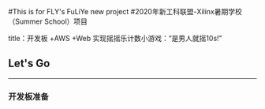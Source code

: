 #This is for FLY's FuLiYe new project
#2020年新工科联盟-Xilinx暑期学校（Summer School）项目

title：开发板 +AWS +Web 实现摇摇乐计数小游戏：“是男人就摇10s!”

## Let's Go
---
### 开发板准备

